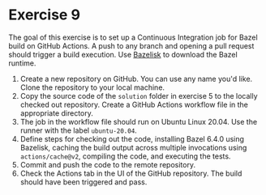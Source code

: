 # Exercise 9

The goal of this exercise is to set up a Continuous Integration job for Bazel build on GitHub Actions. A push to any branch and opening a pull request should trigger a build execution. Use [Bazelisk](https://github.com/bazelbuild/bazelisk) to download the Bazel runtime.

1. Create a new repository on GitHub. You can use any name you'd like. Clone the repository to your local machine.
2. Copy the source code of the `solution` folder in exercise 5 to the locally checked out repository. Create a GitHub Actions workflow file in the appropriate directory.
3. The job in the workflow file should run on Ubuntu Linux 20.04. Use the runner with the label `ubuntu-20.04`.
4. Define steps for checking out the code, installing Bazel 6.4.0 using Bazelisk, caching the build output across multiple invocations using `actions/cache@v2`, compiling the code, and executing the tests.
5. Commit and push the code to the remote repository.
6. Check the Actions tab in the UI of the GitHub repository. The build should have been triggered and pass.